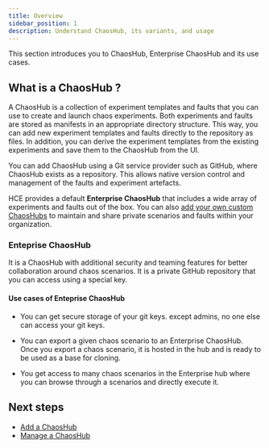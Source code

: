 ```yaml
---
title: Overview
sidebar_position: 1
description: Understand ChaosHub, its variants, and usage
---
```


This section introduces you to ChaosHub, Enterprise ChaosHub and its use cases.

## What is a ChaosHub ?
A ChaosHub is a collection of experiment templates and faults that you can use to create and launch chaos experiments.
Both experiments and faults are stored as manifests in an appropriate directory structure. This way, you can add new experiment templates and faults directly to the repository as files. In addition, you can derive the experiment templates from the existing experiments and save them to the ChaosHub from the UI.

You can add ChaosHub using a Git service provider such as GitHub, where ChaosHub exists as a repository. This allows native version control and management of the faults and experiment artefacts.

HCE provides a default **Enterprise ChaosHub** that includes a wide array of experiments and faults out of the box. You can also [add your own custom ChaosHubs](./add-chaos-hub) to maintain and share private scenarios and faults within your organization.

### Enteprise ChaosHub
It is a ChaosHub with additional security and teaming features for better collaboration around chaos scenarios. It is a private GitHub repository that you can access using a special key.

#### Use cases of Enteprise ChaosHub
* You can get secure storage of your git keys. except admins, no one else can access your git keys.

* You can export a given chaos scenario to an Enterprise ChaosHub. Once you export a chaos scenario, it is hosted in the hub and is ready to be used as a base for cloning.

* You get access to many chaos scenarios in the Enterprise hub where you can browse through a scenarios and directly execute it.

## Next steps

* [Add a ChaosHub](./add-chaos-hub)
* [Manage a ChaosHub](./manage-hub)
 